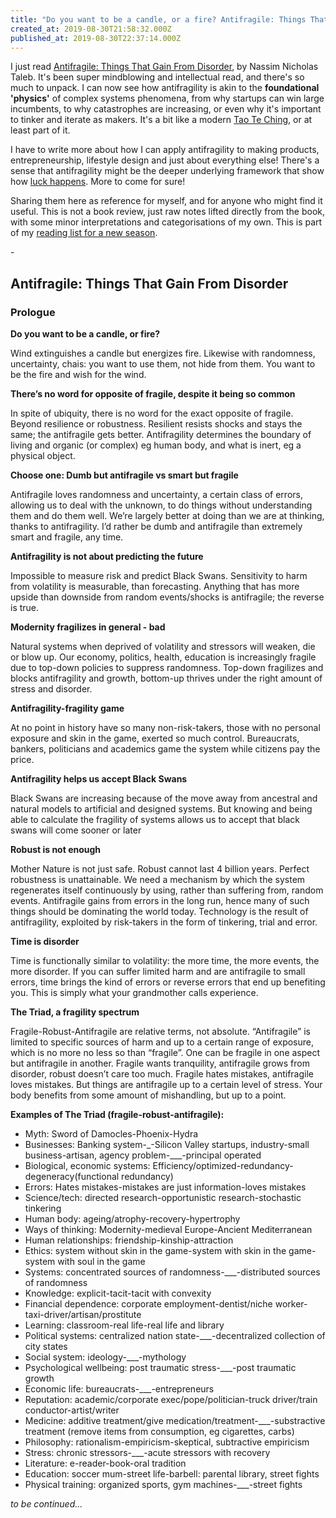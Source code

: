 ```yaml
---
title: "Do you want to be a candle, or a fire? Antifragile: Things That Gain From Disorder (1)"
created_at: 2019-08-30T21:58:32.000Z
published_at: 2019-08-30T22:37:14.000Z
---
```

I just read [Antifragile: Things That Gain From Disorder](https://www.amazon.com/Antifragile-Things-That-Disorder-Incerto/dp/0812979680), by Nassim Nicholas Taleb. It's been super mindblowing and intellectual read, and there's so much to unpack. I can now see how antifragility is akin to the **foundational 'physics'** of complex systems phenomena, from why startups can win large incumbents, to why catastrophes are increasing, or even why it's important to tinker and iterate as makers. It's a bit like a modern [Tao Te Ching](https://en.wikipedia.org/wiki/Tao_Te_Ching), or at least part of it. 

  

I have to write more about how I can apply antifragility to making products, entrepreneurship, lifestyle design and just about everything else! There's a sense that antifragility might be the deeper underlying framework that show how [luck happens](https://200wordsaday.com/search?category=scienceofluck). More to come for sure!

  

Sharing them here as reference for myself, and for anyone who might find it useful. This is not a book review, just raw notes lifted directly from the book, with some minor interpretations and categorisations of my own. This is part of my [reading list for a new season](https://200wordsaday.com/words/reading-list-for-a-new-season-220315d233ada32ec9).

  

\-

  

**Antifragile: Things That Gain From Disorder**
-----------------------------------------------

  

### Prologue

  

**Do you want to be a candle, or fire?**

Wind extinguishes a candle but energizes fire. Likewise with randomness, uncertainty, chais: you want to use them, not hide from them. You want to be the fire and wish for the wind.

  

**There’s no word for opposite of fragile, despite it being so common**

In spite of ubiquity, there is no word for the exact opposite of fragile. Beyond resilience or robustness. Resilient resists shocks and stays the same; the antifragile gets better. Antifragility determines the boundary of living and organic (or complex) eg human body, and what is inert, eg a physical object.

  

**Choose one: Dumb but antifragile vs smart but fragile**

Antifragile loves randomness and uncertainty, a certain class of errors, allowing us to deal with the unknown, to do things without understanding them and do them well. We’re largely better at doing than we are at thinking, thanks to antifragility. I’d rather be dumb and antifragile than extremely smart and fragile, any time.

  

**Antifragility is not about predicting the future**

Impossible to measure risk and predict Black Swans. Sensitivity to harm from volatility is measurable, than forecasting. Anything that has more upside than downside from random events/shocks is antifragile; the reverse is true.

  

**Modernity fragilizes in general - bad**

Natural systems when deprived of volatility and stressors will weaken, die or blow up. Our economy, politics, health, education is increasingly fragile due to top-down policies to suppress randomness. Top-down fragilizes and blocks antifragility and growth, bottom-up thrives under the right amount of stress and disorder. 

  

**Antifragility-fragility game**

At no point in history have so many non-risk-takers, those with no personal exposure and skin in the game, exerted so much control. Bureaucrats, bankers, politicians and academics game the system while citizens pay the price.

  

**Antifragility helps us accept Black Swans**

Black Swans are increasing because of the move away from ancestral and natural models to artificial and designed systems. But knowing and being able to calculate the fragility of systems allows us to accept that black swans will come sooner or later

  

**Robust is not enough**

Mother Nature is not just safe. Robust cannot last 4 billion years. Perfect robustness is unattainable. We need a mechanism by which the system regenerates itself continuously by using, rather than suffering from, random events. Antifragile gains from errors in the long run, hence many of such things should be dominating the world today. Technology is the result of antifragility, exploited by risk-takers in the form of tinkering, trial and error. 

  

**Time is disorder**

Time is functionally similar to volatility: the more time, the more events, the more disorder. If you can suffer limited harm and are antifragile to small errors, time brings the kind of errors or reverse errors that end up benefiting you. This is simply what your grandmother calls experience. 

  

**The Triad, a fragility spectrum**

Fragile-Robust-Antifragile are relative terms, not absolute. “Antifragile” is limited to specific sources of harm and up to a certain range of exposure, which is no more no less so than “fragile”. One can be fragile in one aspect but antifragile in another. Fragile wants tranquility, antifragile grows from disorder, robust doesn’t care too much. Fragile hates mistakes, antifragile loves mistakes. But things are antifragile up to a certain level of stress. Your body benefits from some amount of mishandling, but up to a point.

  

**Examples of The Triad (fragile-robust-antifragile):**

*   Myth: Sword of Damocles-Phoenix-Hydra
*   Businesses: Banking system-\_-Silicon Valley startups, industry-small business-artisan, agency problem-\_\_\_-principal operated
*   Biological, economic systems: Efficiency/optimized-redundancy-degeneracy(functional redundancy)
*   Errors: Hates mistakes-mistakes are just information-loves mistakes
*   Science/tech: directed research-opportunistic research-stochastic tinkering
*   Human body: ageing/atrophy-recovery-hypertrophy
*   Ways of thinking: Modernity-medieval Europe-Ancient Mediterranean 
*   Human relationships: friendship-kinship-attraction 
*   Ethics: system without skin in the game-system with skin in the game-system with soul in the game
*   Systems: concentrated sources of randomness-\_\_\_-distributed sources of randomness
*   Knowledge: explicit-tacit-tacit with convexity
*   Financial dependence: corporate employment-dentist/niche worker-taxi-driver/artisan/prostitute
*   Learning: classroom-real life-real life and library 
*   Political systems: centralized nation state-\_\_\_-decentralized collection of city states
*   Social system: ideology-\_\_\_-mythology 
*   Psychological wellbeing: post traumatic stress-\_\_\_-post traumatic growth
*   Economic life: bureaucrats-\_\_\_-entrepreneurs 
*   Reputation: academic/corporate exec/pope/politician-truck driver/train conductor-artist/writer
*   Medicine: additive treatment/give medication/treatment-\_\_\_-substractive treatment (remove items from consumption, eg cigarettes, carbs)
*   Philosophy: rationalism-empiricism-skeptical, subtractive empiricism 
*   Stress: chronic stressors-\_\_\_-acute stressors with recovery
*   Literature: e-reader-book-oral tradition
*   Education: soccer mum-street life-barbell: parental library, street fights
*   Physical training: organized sports, gym machines-\_\_\_-street fights

  

_to be continued..._
